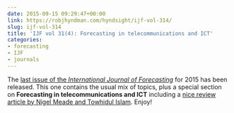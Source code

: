 ```yaml
---
date: 2015-09-15 09:29:47+00:00
link: https://robjhyndman.com/hyndsight/ijf-vol-314/
slug: ijf-vol-314
title: 'IJF vol 31(4): Forecasting in telecommunications and ICT'
categories:
- forecasting
- IJF
- journals
---
```


The [last issue of the _International Journal of Forecasting_](http://www.sciencedirect.com/science/journal/01692070/31/4) for 2015 has been released. This one contains the usual mix of topics, plus a special section on **Forecasting in telecommunications and ICT** including a [nice review article by Nigel Meade and Towhidul Islam](http://dx.doi.org/10.1016/j.ijforecast.2014.09.003). Enjoy!
